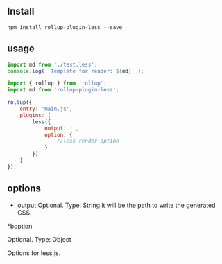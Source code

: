 ## Install

```node
npm install rollup-plugin-less --save
```

## usage

```js
import md from './test.less';
console.log( `Template for render: ${md}` );
```

```js
import { rollup } from 'rollup';
import md from 'rollup-plugin-less';

rollup({
    entry: 'main.js',
    plugins: [
        less({
            output: '',
            option: {
                //less render option
            }
        })
    ]
});
```

## options

* output
Optional. Type: String
it will be the path to write the generated CSS. 

*boption

Optional. Type: Object

Options for less.js.